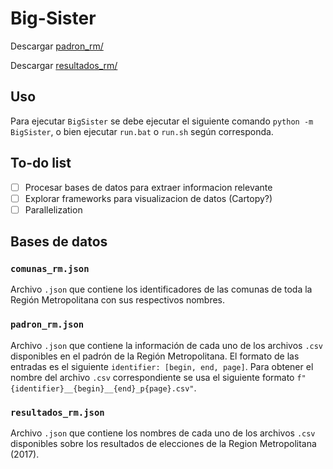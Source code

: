 # Big-Sister
Descargar [padron_rm/](https://drive.google.com/drive/folders/1Xm0ZDjFSqIOI98CFnCOqA5fOttcvZqf0?usp=sharing)

Descargar [resultados_rm/](https://drive.google.com/drive/folders/1neTYxtrzMGfdBsvfTE4_Y8gezdAE4F5-?usp=sharing)

## Uso
Para ejecutar `BigSister` se debe ejecutar el siguiente comando `python -m BigSister`, o bien ejecutar `run.bat` o `run.sh` según corresponda.

## To-do list
- [ ] Procesar bases de datos para extraer informacion relevante
- [ ] Explorar frameworks para visualizacion de datos (Cartopy?)
- [ ] Parallelization

## Bases de datos
### `comunas_rm.json`
Archivo `.json` que contiene los identificadores de las comunas de toda la Región Metropolitana con sus respectivos nombres.

### `padron_rm.json`
Archivo `.json` que contiene la información de cada uno de los archivos `.csv` disponibles en el padrón de la Región Metropolitana. El formato de las entradas es el siguiente `identifier: [begin, end, page]`. Para obtener el nombre del archivo `.csv` correspondiente se usa el siguiente formato `f"{identifier}__{begin}__{end}_p{page}.csv"`.

### `resultados_rm.json`
Archivo `.json` que contiene los nombres de cada uno de los archivos `.csv` disponibles sobre los resultados de elecciones de la Region Metropolitana (2017).
